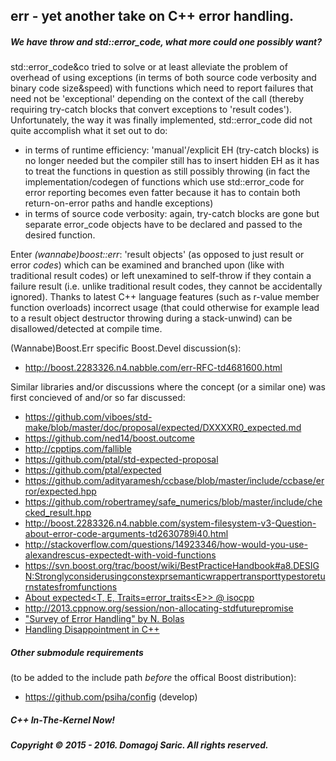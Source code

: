 ## err - yet another take on C++ error handling.

##### We have throw and std::error_code, what more could one possibly want?

std::error_code&co tried to solve or at least alleviate the problem of overhead of using exceptions (in terms of both source code verbosity and binary code size&speed) with functions which need to report failures that need not be 'exceptional' depending on the context of the call (thereby requiring try-catch blocks that convert exceptions to 'result codes').
Unfortunately, the way it was finally implemented, std::error_code did not quite accomplish what it set out to do:
* in terms of runtime efficiency: 'manual'/explicit EH (try-catch blocks) is no longer needed but the compiler still has to insert hidden EH as it has to treat the functions in question as still possibly throwing (in fact the implementation/codegen of functions which use std::error_code for error reporting becomes even fatter because it has to contain both return-on-error paths and handle exceptions)
* in terms of source code verbosity: again, try-catch blocks are gone but separate error_code objects have to be declared and passed to the desired function.

Enter _(wannabe)boost::err_: 'result objects' (as opposed to just result or error *codes*) which can be examined and branched upon (like with traditional result codes) or left unexamined to self-throw if they contain a failure result (i.e. unlike traditional result codes, they cannot be accidentally ignored). Thanks to latest C++ language features (such as r-value member function overloads) incorrect usage (that could otherwise for example lead to a result object destructor throwing during a stack-unwind) can be disallowed/detected at compile time.


(Wannabe)Boost.Err specific Boost.Devel discussion(s):
* http://boost.2283326.n4.nabble.com/err-RFC-td4681600.html

Similar libraries and/or discussions where the concept (or a similar one) was first concieved of and/or so far discussed:
* https://github.com/viboes/std-make/blob/master/doc/proposal/expected/DXXXXR0_expected.md
* https://github.com/ned14/boost.outcome
* http://cpptips.com/fallible
* https://github.com/ptal/std-expected-proposal
* https://github.com/ptal/expected
* https://github.com/adityaramesh/ccbase/blob/master/include/ccbase/error/expected.hpp
* https://github.com/robertramey/safe_numerics/blob/master/include/checked_result.hpp
* http://boost.2283326.n4.nabble.com/system-filesystem-v3-Question-about-error-code-arguments-td2630789i40.html
* http://stackoverflow.com/questions/14923346/how-would-you-use-alexandrescus-expectedt-with-void-functions
* https://svn.boost.org/trac/boost/wiki/BestPracticeHandbook#a8.DESIGN:Stronglyconsiderusingconstexprsemanticwrappertransporttypestoreturnstatesfromfunctions
* [About expected\<T, E, Traits=error_traits\<E\>\> @ isocpp](https://groups.google.com/a/isocpp.org/forum/#!topic/std-proposals/eM9Fs9vdzU4)
* http://2013.cppnow.org/session/non-allocating-stdfuturepromise
* ["Survey of Error Handling" by N. Bolas](https://11080372623597421729.googlegroups.com/attach/a8bf61b2beb10bec/Survey%20of%20Error%20Handling.html?part=0.1&view=1&vt=ANaJVrGXbT5TGHEPTZWW_iduAUmJBNCyB6yvlV3L0LQk5eZ3dsCSBPSx0hql8fZ3MMCGjw-xBx8bIt6e4-4A0q_fE1U_7jREulA6RbE2Roh4sHOov8TUMtw)
* [Handling Disappointment in C++](http://www.open-std.org/jtc1/sc22/wg21/docs/papers/2015/p0157r0.html)

##### Other submodule requirements
(to be added to the include path _before_ the offical Boost distribution):
 * https://github.com/psiha/config (develop)

##### C++ In-The-Kernel Now!
##### Copyright © 2015 - 2016. Domagoj Saric. All rights reserved.

